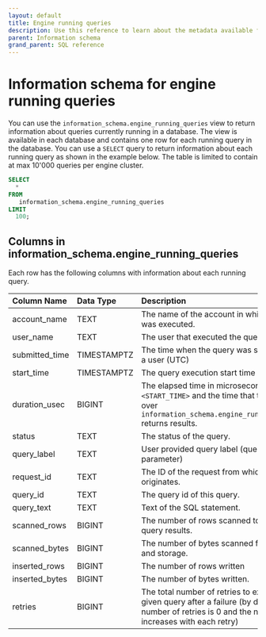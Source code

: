 ```yaml
---
layout: default
title: Engine running queries
description: Use this reference to learn about the metadata available for running queries in Firebolt using the information schema.
parent: Information schema
grand_parent: SQL reference
---
```


# Information schema for engine running queries

You can use the `information_schema.engine_running_queries` view to return information about queries currently running in a database. The view is available in each database and contains one row for each running query in the database. You can use a `SELECT` query to return information about each running query as shown in the example below.
The table is limited to contain at max 10'000 queries per engine cluster.

```sql
SELECT
  *
FROM
   information_schema.engine_running_queries
LIMIT
  100;
```

## Columns in information_schema.engine_running_queries

Each row has the following columns with information about each running query.

| Column Name    | Data Type   | Description                                                                                                                                            |
|:---------------|:------------|:-------------------------------------------------------------------------------------------------------------------------------------------------------|
| account_name   | TEXT        | The name of the account in which the query was executed.                                                                                               |
| user_name      | TEXT        | The user that executed the query                                                                                                                       |
| submitted_time | TIMESTAMPTZ | The time when the query was submitted by a user (UTC)                                                                                                  |
| start_time     | TIMESTAMPTZ | The query execution start time (UTC).                                                                                                                  |
| duration_usec  | BIGINT      | The elapsed time in microseconds between `<START_TIME>` and the time that the query over `information_schema.engine_running_queries` returns results.  |
| status         | TEXT        | The status of the query.                                                                                                                               |
| query_label    | TEXT        | User provided query label (query_label parameter)                                                                                                      |
| request_id     | TEXT        | The ID of the request from which the query originates.                                                                                                 |
| query_id       | TEXT        | The query id of this query.                                                                                                                            |
| query_text     | TEXT        | Text of the SQL statement.                                                                                                                             |
| scanned_rows   | BIGINT      | The number of rows scanned to return query results.                                                                                                    |
| scanned_bytes  | BIGINT      | The number of bytes scanned from cache and storage.                                                                                                    |
| inserted_rows  | BIGINT      | The number of rows written                                                                                                                             |
| inserted_bytes | BIGINT      | The number of bytes written.                                                                                                                           |
| retries        | BIGINT      | The total number of retries to execute a given query after a failure (by default, the number of retries is 0 and the number increases with each retry) |
